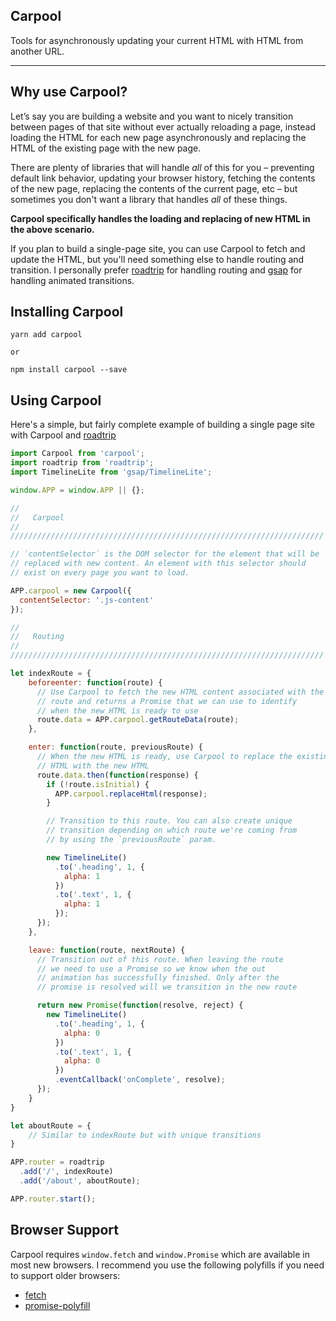 ## Carpool

Tools for asynchronously updating your current HTML with HTML from another URL.

---


## Why use Carpool?

Let’s say you are building a website and you want to nicely transition between pages of that site without ever actually reloading a page, instead loading the HTML for each new page asynchronously and replacing the HTML of the existing page with the new page.

There are plenty of libraries that will handle _all_ of this for you – preventing default link behavior, updating your browser history, fetching the contents of the new page, replacing the contents of the current page, etc – but sometimes you don't want a library that handles _all_ of these things.

**Carpool specifically handles the loading and replacing of new HTML in the above scenario.**

If you plan to build a single-page site, you can use Carpool to fetch and update the HTML, but you'll need something else to handle routing and transition. I personally prefer [roadtrip](https://github.com/Rich-Harris/roadtrip) for handling routing and [gsap](https://greensock.com/gsap) for handling animated transitions.


## Installing Carpool

```
yarn add carpool

or 

npm install carpool --save
```

## Using Carpool

Here's a simple, but fairly complete example of building a single page site with Carpool and [roadtrip](https://github.com/Rich-Harris/roadtrip)

```js
import Carpool from 'carpool';
import roadtrip from 'roadtrip';
import TimelineLite from 'gsap/TimelineLite';

window.APP = window.APP || {};

//
//   Carpool
//
//////////////////////////////////////////////////////////////////////

// `contentSelector` is the DOM selector for the element that will be
// replaced with new content. An element with this selector should
// exist on every page you want to load.

APP.carpool = new Carpool({
  contentSelector: '.js-content'
});

//
//   Routing
//
//////////////////////////////////////////////////////////////////////

let indexRoute = {
    beforeenter: function(route) {
      // Use Carpool to fetch the new HTML content associated with the
      // route and returns a Promise that we can use to identify
      // when the new HTML is ready to use
      route.data = APP.carpool.getRouteData(route);
    },

    enter: function(route, previousRoute) {
      // When the new HTML is ready, use Carpool to replace the existing
      // HTML with the new HTML
      route.data.then(function(response) {
        if (!route.isInitial) {
          APP.carpool.replaceHtml(response);
        }

        // Transition to this route. You can also create unique
        // transition depending on which route we're coming from
        // by using the `previousRoute` param. 

        new TimelineLite()
          .to('.heading', 1, {
            alpha: 1
          })
          .to('.text', 1, {
            alpha: 1
          });
      });
    },

    leave: function(route, nextRoute) {
      // Transition out of this route. When leaving the route
      // we need to use a Promise so we know when the out
      // animation has successfully finished. Only after the
      // promise is resolved will we transition in the new route

      return new Promise(function(resolve, reject) {
        new TimelineLite()
          .to('.heading', 1, {
            alpha: 0
          })
          .to('.text', 1, {
            alpha: 0
          })
          .eventCallback('onComplete', resolve);
      });
    }
}

let aboutRoute = {
    // Similar to indexRoute but with unique transitions
}

APP.router = roadtrip
  .add('/', indexRoute)
  .add('/about', aboutRoute);

APP.router.start();
```


## Browser Support

Carpool requires `window.fetch` and `window.Promise` which are available in most new browsers. I recommend you use the following polyfills if you need to support older browsers:

- [fetch](https://github.com/github/fetch)
- [promise-polyfill](https://github.com/taylorhakes/promise-polyfill)